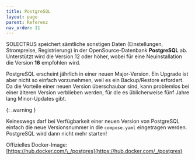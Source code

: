 ```yaml
---
title: PostgreSQL
layout: page
parent: Referenz
nav_order: 11
---
```


SOLECTRUS speichert sämtliche sonstigen Daten (Einstellungen, Strompreise, Registrierung) in der OpenSource-Datenbank **PostgreSQL** ab. Unterstützt wird die Version 12 oder höher, wobei für eine Neuinstallation die Version **16** empfohlen wird.

PostgreSQL erscheint jährlich in einer neuen Major-Version. Ein Upgrade ist aber nicht so einfach vorzunehmen, weil es ein Backup/Restore erfordert. Da die Vorteile einer neuen Version überschaubar sind, kann problemlos bei einer älteren Version verblieben werden, für die es üblicherweise fünf Jahre lang Minor-Updates gibt.

{: .warning }

Keineswegs darf bei Verfügbarkeit einer neuen Version von PostgreSQL einfach die neue Versionsnummer in die `compose.yaml` eingetragen werden. PostgreSQL wird dann nicht mehr starten!

Offizielles Docker-Image: \
[https://hub.docker.com/\_/postgres](https://hub.docker.com/_/postgres)
